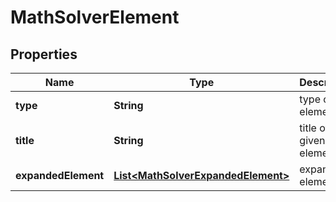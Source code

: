 

# MathSolverElement


## Properties

| Name | Type | Description | Notes |
|------------ | ------------- | ------------- | -------------|
|**type** | **String** | type of element |  [optional] |
|**title** | **String** | title of a given link element |  [optional] |
|**expandedElement** | [**List&lt;MathSolverExpandedElement&gt;**](MathSolverExpandedElement.md) | expanded element |  [optional] |



